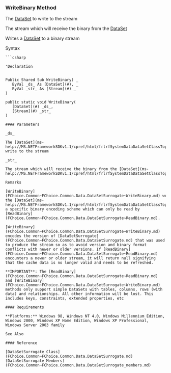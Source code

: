 ﻿### WriteBinary Method

The [DataSet](ms-help://MS.NETFrameworkSDKv1.1/cpref/html/frlrfSystemDataDataSetClassTopic.htm) to write to the stream

The stream which will receive the binary from the [DataSet](ms-help://MS.NETFrameworkSDKv1.1/cpref/html/frlrfSystemDataDataSetClassTopic.htm)

Writes a [DataSet](ms-help://MS.NETFrameworkSDKv1.1/cpref/html/frlrfSystemDataDataSetClassTopic.htm) to a binary stream

Syntax

```vbnet
```csharp

'Declaration
 

Public Shared Sub WriteBinary( _
   ByVal _ds_ As [DataSet](#), _
   ByVal _str_ As [Stream](#) _
) 

public static void WriteBinary( 
   [DataSet](#) _ds_,
   [Stream](#) _str_
)

#### Parameters

_ds_

The [DataSet](ms-help://MS.NETFrameworkSDKv1.1/cpref/html/frlrfSystemDataDataSetClassTopic.htm) to write to the stream

_str_

The stream which will receive the binary from the [DataSet](ms-help://MS.NETFrameworkSDKv1.1/cpref/html/frlrfSystemDataDataSetClassTopic.htm)

Remarks

[WriteBinary](FChoice.Common~FChoice.Common.Data.DataSetSurrogate~WriteBinary.md) writes the [DataSet](ms-help://MS.NETFrameworkSDKv1.1/cpref/html/frlrfSystemDataDataSetClassTopic.htm) using a specific binary encoding scheme which can only be read by [ReadBinary](FChoice.Common~FChoice.Common.Data.DataSetSurrogate~ReadBinary.md).

[WriteBinary](FChoice.Common~FChoice.Common.Data.DataSetSurrogate~WriteBinary.md) encodes the version of [DataSetSurrogate](FChoice.Common~FChoice.Common.Data.DataSetSurrogate.md) that was used to produce the stream so as to avoid version and binary format conflicts with newer or older versions. If [ReadBinary](FChoice.Common~FChoice.Common.Data.DataSetSurrogate~ReadBinary.md) encounters a newer or older stream, it will return null signifying that the cache data is no longer valid and needs to be refreshed.

**IMPORTANT**: The [ReadBinary](FChoice.Common~FChoice.Common.Data.DataSetSurrogate~ReadBinary.md) and [WriteBinary](FChoice.Common~FChoice.Common.Data.DataSetSurrogate~WriteBinary.md) methods only support simple DataSets with tables, columns, rows (with data) and relationships. All other information will be lost. This includes keys, constraints, extended properties, etc

#### Requirements

**Platforms:** Windows 98, Windows NT 4.0, Windows Millennium Edition, Windows 2000, Windows XP Home Edition, Windows XP Professional, Windows Server 2003 family

See Also

#### Reference

[DataSetSurrogate Class](FChoice.Common~FChoice.Common.Data.DataSetSurrogate.md)  
[DataSetSurrogate Members](FChoice.Common~FChoice.Common.Data.DataSetSurrogate_members.md)